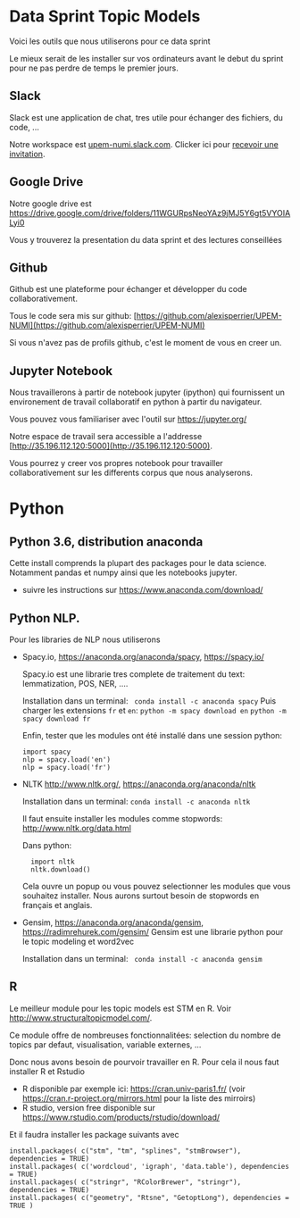 # Data Sprint Topic Models

Voici les outils que nous utiliserons pour ce data sprint

Le mieux serait de les installer sur vos ordinateurs avant le debut du sprint pour ne pas perdre de temps le premier jours.

## Slack

Slack est une application de chat, tres utile pour échanger des fichiers, du code, ...

Notre workspace est [upem-numi.slack.com](https://upem-numi.slack.com). Clicker ici pour [recevoir une invitation](https://join.slack.com/t/upem-numi/shared_invite/enQtMjg1Njc5NDY5MDkwLTIxNzc0Nzk2NzRjOTNmOGExMTEyMDk1MmM5MjVkMTA2YTc2ZTMwMDhjZmFiMmEzMzRiMzA2NmQwZTAxYzJlNzk).

## Google Drive

Notre google drive est https://drive.google.com/drive/folders/11WGURpsNeoYAz9jMJ5Y6gt5VYOIALyi0

Vous y trouverez la presentation du data sprint et des lectures conseillées


##  Github

Github est une plateforme pour échanger et développer du code collaborativement.

Tous le code sera mis sur github: [https://github.com/alexisperrier/UPEM-NUMI](https://github.com/alexisperrier/UPEM-NUMI)

Si vous n'avez pas de profils github, c'est le moment de vous en creer un.


## Jupyter Notebook

Nous travaillerons à partir de notebook jupyter (ipython) qui fournissent un environement de travail collaboratif en python à partir du navigateur.

Vous pouvez vous familiariser avec l'outil sur https://jupyter.org/

Notre espace de travail sera accessible a l'addresse [http://35.196.112.120:5000](http://35.196.112.120:5000).

Vous pourrez y creer vos propres notebook pour travailler collaborativement sur les differents corpus que nous analyserons.

# Python

## Python 3.6, distribution anaconda
Cette install comprends la plupart des packages pour le data science. Notamment pandas et numpy ainsi que les notebooks jupyter.

* suivre les instructions sur https://www.anaconda.com/download/


## Python NLP.
Pour les libraries de NLP nous utiliserons

* Spacy.io, https://anaconda.org/anaconda/spacy, https://spacy.io/

    Spacy.io est une librarie tres complete de traitement du text: lemmatization, POS, NER, ....

    Installation dans un terminal: ```  conda install -c anaconda spacy ```
    Puis charger les extensions ```fr``` et ```en```:
    ```python -m spacy download en```
    ```python -m spacy download fr```

    Enfin, tester que les modules ont été installé dans une session python:
    ```
    import spacy
    nlp = spacy.load('en')
    nlp = spacy.load('fr')
    ```

* NLTK http://www.nltk.org/, https://anaconda.org/anaconda/nltk

    Installation dans un terminal: ``` conda install -c anaconda nltk ```

    Il faut ensuite installer les modules comme stopwords: http://www.nltk.org/data.html

    Dans python:

        import nltk
        nltk.download()

    Cela ouvre un popup ou vous pouvez selectionner les modules que vous souhaitez installer.
    Nous aurons surtout besoin de stopwords en français et anglais.

* Gensim, https://anaconda.org/anaconda/gensim, https://radimrehurek.com/gensim/
    Gensim est une librarie python pour le topic modeling et word2vec

    Installation dans un terminal: ```  conda install -c anaconda gensim  ```


## R

Le meilleur module pour les topic models est STM en R. Voir http://www.structuraltopicmodel.com/.

Ce module offre de nombreuses fonctionnalitées: selection du nombre de topics par defaut, visualisation, variable externes, ...

Donc nous avons besoin de pourvoir travailler en R. Pour cela il nous faut installer R et Rstudio

* R disponible par exemple ici: https://cran.univ-paris1.fr/ (voir https://cran.r-project.org/mirrors.html pour la liste des mirroirs)
* R studio, version free disponible sur https://www.rstudio.com/products/rstudio/download/

Et il faudra installer les package suivants avec

    install.packages( c("stm", "tm", "splines", "stmBrowser"), dependencies = TRUE)
    install.packages( c('wordcloud', 'igraph', 'data.table'), dependencies = TRUE)
    install.packages( c("stringr", "RColorBrewer", "stringr"), dependencies = TRUE)
    install.packages( c("geometry", "Rtsne", "GetoptLong"), dependencies = TRUE )
